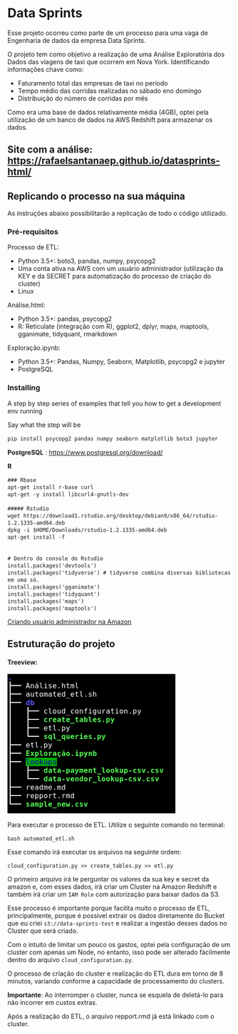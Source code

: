 # Data Sprints

Esse projeto ocorreu como parte de um processo para uma vaga de Engenharia de dados da empresa Data Sprints.

O projeto tem como objetivo a realização de uma Análise Exploratória dos Dados das viagens de taxi que ocorrem em Nova York. Identificando informações chave como:
- Faturamento total das empresas de taxi no período
- Tempo médio das corridas realizadas no sábado eno domingo
- Distribuição do número de corridas por mês

Como era uma base de dados relativamente média (4GB), optei pela utilização de um banco de dados na AWS Redshift para armazenar os dados.

## Site com a análise: https://rafaelsantanaep.github.io/datasprints-html/


## Replicando o processo na sua máquina

As instruções abaixo possibilitarão a replicação de todo o código utilizado.


### Pré-requisitos

Processo de ETL:
- Python 3.5+: boto3, pandas, numpy, psycopg2
- Uma conta ativa na AWS com um usuário administrador (utilização da KEY e da SECRET para automatização do processo de criação do cluster)
- Linux

Análise.html:
- Python 3.5+: pandas, psycopg2
- R: Reticulate (integração com R), ggplot2, dplyr, maps, maptools, gganimate, tidyquant, rmarkdown

Exploração.ipynb: 
- Python 3.5+: Pandas, Numpy, Seaborn, Matplotlib, psycopg2 e jupyter
- PostgreSQL


### Installing

A step by step series of examples that tell you how to get a development env running

Say what the step will be

```python
pip install psycopg2 pandas numpy seaborn matplotlib boto3 jupyter
```

**PostgreSQL** : https://www.postgresql.org/download/


**R**
```
### Rbase
apt-get install r-base curl
apt-get -y install libcurl4-gnutls-dev

##### Rstudio
wget https://download1.rstudio.org/desktop/debian9/x86_64/rstudio-1.2.1335-amd64.deb
dpkg -i $HOME/Downloads/rstudio-1.2.1335-amd64.deb
apt-get install -f


# Dentro do console do Rstudio
install.packages('devtools')
install.packages('tidyverse') # tidyverse combina diversas bibliotecas em uma só.
install.packages('gganimate')
install.packages('tidyquant')
install.packages('maps')
install.packages('maptools')
```

[Criando usuário administrador na Amazon](https://docs.aws.amazon.com/mediapackage/latest/ug/setting-up-create-iam-user.html)


## Estruturação do projeto

#### Treeview:
<img src="imagens/treeview.png"></img>

Para executar o processo de ETL. Utilize o seguinte comando no terminal:
```
bash automated_etl.sh
```

Esse comando irá executar os arquivos na seguinte ordem:
```
cloud_configuration.py >> create_tables.py >> etl.py
```

O primeiro arquivo irá te perguntar os valores da sua key e secret da amazon e, com esses dados, irá criar um Cluster na Amazon Redshift e também irá criar um `IAM Role` com autorização para baixar dados da S3.

Esse processo é importante porque facilita muito o processo de ETL, principalmente, porque é possível extrair os dados diretamente do Bucket que eu criei `s3://data-sprints-test` e realizar a ingestão desses dados no Cluster que será criado.

Com o intuito de limitar um pouco os gastos, optei pela configuração de um cluster com apenas um Node, no entanto, isso pode ser alterado fácilmente dentro do arquivo `cloud_configuration.py`.

O processo de criação do cluster e realização do ETL dura em torno de 8 minutos, variando conforme a capacidade de processamento do clusters.

**Importante**: Ao interromper o cluster, nunca se esquela de deletá-lo para não incorrer em custos extras.

Após a realização do ETL, o arquivo repport.rmd já está linkado com o cluster.





